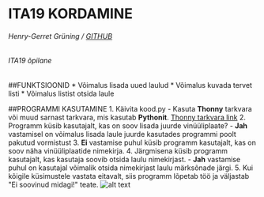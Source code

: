 # ITA19 KORDAMINE

######  Henry-Gerret Grüning / [GITHUB](https://github.com/HenryGerretGruning/OOPLahendused/tree/master/ "Henry-Gerret Grüning Github")
######  ITA19 õpilane 
##FUNKTSIOONID
    * Võimalus lisada uued laulud 
    * Võimalus kuvada tervet listi
    * Võimalus listist otsida laule
    
    
##PROGRAMMI KASUTAMINE
    1. Käivita kood.py 
    - Kasuta __Thonny__ tarkvara või muud sarnast tarkvara, mis kasutab __Pythonit__. [Thonny tarkvara link](https://thonny.org/ "Thonny tarkvara") 
    2. Programm küsib kasutajalt, kas on soov lisada juurde vinüüliplaate?
    - **Jah** vastamisel on võimalus lisada laule juurde kasutades programmi poolt pakutud vormistust
       3. **Ei** vastamise puhul küsib programm kasutajalt, kas on soov näha vinüüliplaatide nimekirja.
    4. Järgmisena küsib programm kasutajalt, kas kasutaja soovib otsida laulu nimekirjast.
    - **Jah** vastamise puhul on kasutajal võimalik otsida nimekirjast laulu märksõnade järgi.
    5. Kui kõigile küsimustele vastata eitavalt, siis programm lõpetab töö ja väljastab "Ei soovinud midagi!" teate.
![alt text](https://i.imgur.com/dwdgzvX.png "Näidis: Kui vastata Ei")
